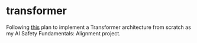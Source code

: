 # transformer
Following [this](https://richbartoncooper.notion.site/Week-7-Contributing-to-AI-alignment-3b6eae07350d4ff1941a9035c27a79d7?pvs=74) plan to implement a Transformer architecture from scratch as my AI Safety Fundamentals: Alignment project.
